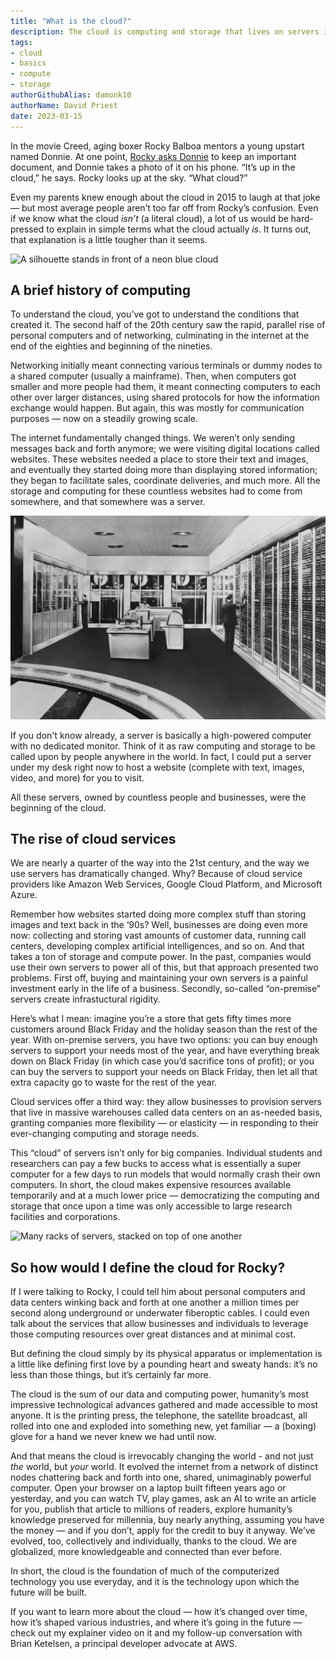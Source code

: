 ```yaml
---  
title: "What is the cloud?"  
description: The cloud is computing and storage that lives on servers in data centers. But what does that actually mean?  
tags:  
- cloud
- basics
- compute
- storage
authorGithubAlias: damonk10  
authorName: David Priest  
date: 2023-03-15  
---
```


In the movie Creed, aging boxer Rocky Balboa mentors a young upstart named Donnie. At one point, [Rocky asks Donnie](https://www.youtube.com/watch?v=PPlgvSL00fA) to keep an important document, and Donnie takes a photo of it on his phone. “It’s up in the cloud,” he says. Rocky looks up at the sky. “What cloud?”  

Even my parents knew enough about the cloud in 2015 to laugh at that joke — but most average people aren’t too far off from Rocky’s confusion. Even if we know what the cloud _isn’t_ (a literal cloud), a lot of us would be hard-pressed to explain in simple terms what the cloud actually _is_. It turns out, that explanation is a little tougher than it seems.  

![A silhouette stands in front of a neon blue cloud](./images/AdobeStock_277292661.jpg)

## A brief history of computing

To understand the cloud, you’ve got to understand the conditions that created it. The second half of the 20th century saw the rapid, parallel rise of personal computers and of networking, culminating in the internet at the end of the eighties and beginning of the nineties.  
  
Networking initially meant connecting various terminals or dummy nodes to a shared computer (usually a mainframe). Then, when computers got smaller and more people had them, it meant connecting computers to each other over larger distances, using shared protocols for how the information exchange would happen. But again, this was mostly for communication purposes — now on a steadily growing scale.  
  
The internet fundamentally changed things. We weren’t only sending messages back and forth anymore; we were visiting digital locations called websites. These websites needed a place to store their text and images, and eventually they started doing more than displaying stored information; they began to facilitate sales, coordinate deliveries, and much more. All the storage and computing for these countless websites had to come from somewhere, and that somewhere was a server.  

![Technicians work in a room with an old mainframe computer](./images/AdobeStock_104450030.jpg)
  
If you don't know already, a server is basically a high-powered computer with no dedicated monitor. Think of it as raw computing and storage to be called upon by people anywhere in the world. In fact, I could put a server under my desk right now to host a website (complete with text, images, video, and more) for you to visit.  
  
All these servers, owned by countless people and businesses, were the beginning of the cloud.  
  
## The rise of cloud services  
  
We are nearly a quarter of the way into the 21st century, and the way we use servers has dramatically changed. Why? Because of cloud service providers like Amazon Web Services, Google Cloud Platform, and Microsoft Azure.  
  
Remember how websites started doing more complex stuff than storing images and text back in the ‘90s? Well, businesses are doing even more now: collecting and storing vast amounts of customer data, running call centers, developing complex artificial intelligences, and so on. And that takes a ton of storage and compute power. In the past, companies would use their own servers to power all of this, but that approach presented two problems. First off, buying and maintaining your own servers is a painful investment early in the life of a business. Secondly, so-called “on-premise” servers create infrastuctural rigidity.  
  
Here’s what I mean: imagine you’re a store that gets fifty times more customers around Black Friday and the holiday season than the rest of the year. With on-premise servers, you have two options: you can buy enough servers to support your needs most of the year, and have everything break down on Black Friday (in which case you’d sacrifice tons of profit); or you can buy the servers to support your needs on Black Friday, then let all that extra capacity go to waste for the rest of the year.  
  
Cloud services offer a third way: they allow businesses to provision servers that live in massive warehouses called data centers on an as-needed basis, granting companies more flexibility — or elasticity — in responding to their ever-changing computing and storage needs.  
  
This “cloud” of servers isn’t only for big companies. Individual students and researchers can pay a few bucks to access what is essentially a super computer for a few days to run models that would normally crash their own computers. In short, the cloud makes expensive resources available temporarily and at a much lower price — democratizing the computing and storage that once upon a time was only accessible to large research facilities and corporations.  

![Many racks of servers, stacked on top of one another](./images/AdobeStock_178997580.jpg)

## So how would I define the cloud for Rocky?
  
If I were talking to Rocky, I could tell him about personal computers and data centers winking back and forth at one another a million times per second along underground or underwater fiberoptic cables. I could even talk about the services that allow businesses and individuals to leverage those computing resources over great distances and at minimal cost.  

But defining the cloud simply by its physical apparatus or implementation is a little like defining first love by a pounding heart and sweaty hands: it’s no less than those things, but it’s certainly far more.  

The cloud is the sum of our data and computing power, humanity’s most impressive technological advances gathered and made accessible to most anyone. It is the printing press, the telephone, the satellite broadcast, all rolled into one and exploded into something new, yet familiar — a (boxing) glove for a hand we never knew we had until now.  

And that means the cloud is irrevocably changing the world - and not just _the_ world, but _your_ world. It evolved the internet from a network of distinct nodes chattering back and forth into one, shared, unimaginably powerful computer. Open your browser on a laptop built fifteen years ago or yesterday, and you can watch TV, play games, ask an AI to write an article for you, publish that article to millions of readers, explore humanity’s knowledge preserved for millennia, buy nearly anything, assuming you have the money — and if you don’t, apply for the credit to buy it anyway. We’ve evolved, too, collectively and individually, thanks to the cloud. We are globalized, more knowledgeable and connected than ever before.  

In short, the cloud is the foundation of much of the computerized technology you use everyday, and it is the technology upon which the future will be built.  

If you want to learn more about the cloud — how it’s changed over time, how it’s shaped various industries, and where it’s going in the future — check out my explainer video on it and my follow-up conversation with Brian Ketelsen, a principal developer advocate at AWS.
